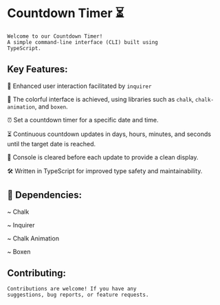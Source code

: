 # Countdown Timer ⏳
    Welcome to our Countdown Timer!
    A simple command-line interface (CLI) built using  
    TypeScript.

## Key Features:
💬 Enhanced user interaction facilitated by `inquirer`

🎨 The colorful interface is achieved, using libraries such as `chalk`, `chalk-animation`, and `boxen`.

⏰ Set a countdown timer for a specific date and time.

⏳ Continuous countdown updates in days, hours, minutes, and seconds until the target date is reached. 

🧹 Console is cleared before each update to provide a clean display. 

🛠️ Written in TypeScript for improved type safety and maintainability. 

## 🔗 Dependencies:
~ Chalk

~ Inquirer

~ Chalk Animation

~ Boxen 

## Contributing:
    Contributions are welcome! If you have any 
    suggestions, bug reports, or feature requests.



    

